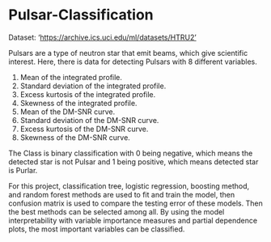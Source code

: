 # Pulsar-Classification

Dataset: ‘https://archive.ics.uci.edu/ml/datasets/HTRU2’ 

Pulsars are a type of neutron star that emit beams, which give scientific interest. Here, there is data for detecting Pulsars with 8 different variables. 
1. Mean of the integrated profile.
2. Standard deviation of the integrated profile.
3. Excess kurtosis of the integrated profile.
4. Skewness of the integrated profile.
5. Mean of the DM-SNR curve.
6. Standard deviation of the DM-SNR curve.
7. Excess kurtosis of the DM-SNR curve.
8. Skewness of the DM-SNR curve.


The Class is binary classification with 0 being negative, which means the detected star is not Pulsar and 1 being positive, which means detected star is Purlar. 

For this project, classification tree, logistic regression, boosting method, and random forest methods are used to fit and train the model, then confusion matrix is used to compare the testing error of these models. Then the best methods can be selected among all. By using the model interpretability with variable importance measures and partial dependence plots, the most important variables can be classified.
